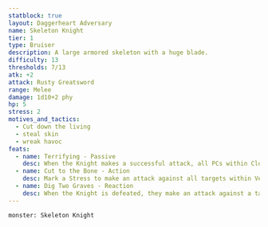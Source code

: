```yaml
---
statblock: true
layout: Daggerheart Adversary
name: Skeleton Knight
tier: 1
type: Bruiser
description: A large armored skeleton with a huge blade.
difficulty: 13
thresholds: 7/13
atk: +2
attack: Rusty Greatsword
range: Melee
damage: 1d10+2 phy
hp: 5
stress: 2
motives_and_tactics:
  - Cut down the living
  - steal skin
  - wreak havoc
feats:
  - name: Terrifying - Passive
    desc: When the Knight makes a successful attack, all PCs within Close range lose a Hope and you gain a Fear.
  - name: Cut to the Bone - Action
    desc: Mark a Stress to make an attack against all targets within Very Close range. Targets the Knight succeeds against take 1d8+2 physical damage and must mark a Stress.
  - name: Dig Two Graves - Reaction
    desc: When the Knight is defeated, they make an attack against a target within Very Close range (prioritizing the creature who killed them). On a success, the target takes 1d8+4 physical damage and loses 1d4 Hope.
---
```


```statblock
monster: Skeleton Knight
```